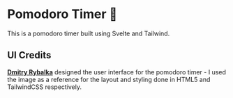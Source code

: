 # Pomodoro Timer 🍅

This is a pomodoro timer built using Svelte and Tailwind.

## UI Credits

[**Dmitry Rybalka**](https://dribbble.com/shots/5647258-Countdown-Pomodoro-Timer-DailyUI-01) designed the user interface for the pomodoro timer - I used the image as a reference for the layout and styling done in HTML5 and TailwindCSS respectively.
